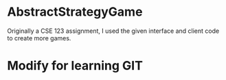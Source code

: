 # AbstractStrategyGame
Originally a CSE 123 assignment, I used the given interface and client code to create more games.

# Modify for learning GIT
